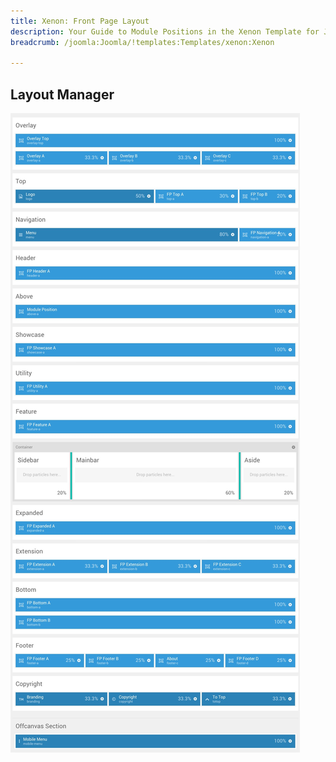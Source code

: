 ```yaml
---
title: Xenon: Front Page Layout
description: Your Guide to Module Positions in the Xenon Template for Joomla
breadcrumb: /joomla:Joomla/!templates:Templates/xenon:Xenon

---
```


Layout Manager
-----

![positions](assets/outline_home.jpeg)

